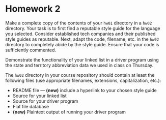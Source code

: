 # Homework 2

Make a complete copy of the contents of your `hw01` directory in a `hw02` directory. Your task is to first find a reputable style guide for the language you selected. Consider established tech companies and their published style guides as reputable. Next, adapt the code, filename, etc. in the `hw02` directory to completely abide by the style guide. Ensure that your code is sufficiently commented.

Demonstrate the functionality of your linked list in a driver program using the state and territory abbreviation data we used in class on Thursday.

The `hw02` directory in your course repository should contain at least the following files (use appropriate filenames, extensions, capitalization, etc.):

* README file &mdash; **(new)** include a hyperlink to your chosen style guide
* Source for your linked list
* Source for your driver program
* Flat file database
* **(new)** Plaintext output of running your driver program